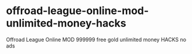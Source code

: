 # offroad-league-online-mod-unlimited-money-hacks
Offroad League Online MOD 999999 free gold unlimited money HACKS no ads
